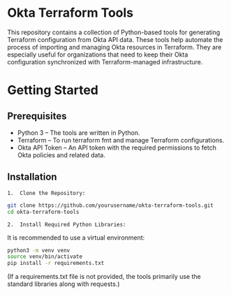 # Okta Terraform Tools

This repository contains a collection of Python-based tools for generating Terraform configuration from Okta API data. These tools help automate the process of importing and managing Okta resources in Terraform. They are especially useful for organizations that need to keep their Okta configuration synchronized with Terraform-managed infrastructure.


# Getting Started

## Prerequisites

- Python 3 – The tools are written in Python.
- Terraform – To run terraform fmt and manage Terraform configurations.
- Okta API Token – An API token with the required permissions to fetch Okta policies and related data.

## Installation

	1.	Clone the Repository:
```sh
git clone https://github.com/yourusername/okta-terraform-tools.git
cd okta-terraform-tools
```
    2.	Install Required Python Libraries:
It is recommended to use a virtual environment:
```sh
python3 -m venv venv
source venv/bin/activate
pip install -r requirements.txt
```

(If a requirements.txt file is not provided, the tools primarily use the standard libraries along with requests.)